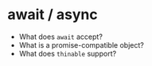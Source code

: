 # await / async
- What does `await` accept?
- What is a promise-compatible object?
- What does `thinable` support?